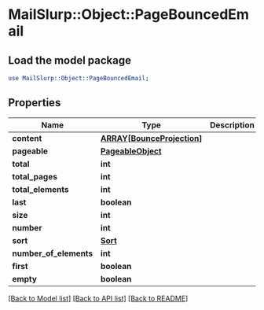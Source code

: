# MailSlurp::Object::PageBouncedEmail

## Load the model package
```perl
use MailSlurp::Object::PageBouncedEmail;
```

## Properties
Name | Type | Description | Notes
------------ | ------------- | ------------- | -------------
**content** | [**ARRAY[BounceProjection]**](BounceProjection) |  | [optional] 
**pageable** | [**PageableObject**](PageableObject) |  | [optional] 
**total** | **int** |  | [optional] 
**total_pages** | **int** |  | [optional] 
**total_elements** | **int** |  | [optional] 
**last** | **boolean** |  | [optional] 
**size** | **int** |  | [optional] 
**number** | **int** |  | [optional] 
**sort** | [**Sort**](Sort) |  | [optional] 
**number_of_elements** | **int** |  | [optional] 
**first** | **boolean** |  | [optional] 
**empty** | **boolean** |  | [optional] 

[[Back to Model list]](../README#documentation-for-models) [[Back to API list]](../README#documentation-for-api-endpoints) [[Back to README]](../README)



